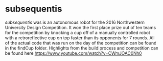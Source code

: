 # subsequentis
<i>subsequentis</i> was is an autonomous robot for the 2016 Northwestern University Design Competition. It won the first place prize out of ten teams for the competition by knocking a cup off of a manually controlled robot with a retroreflective cup on top faster than its opponents for 7 rounds. All of the actual code that was run on the day of the competition can be found in the findCup folder. Highlights from the build process and competition can be found here https://www.youtube.com/watch?v=CWmJOAC0Nh0
